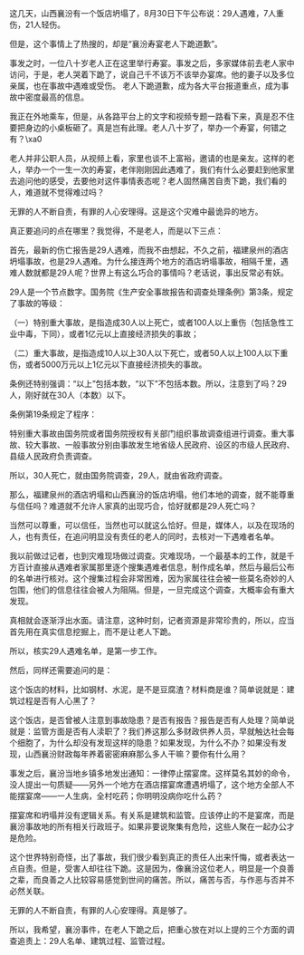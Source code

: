 这几天，山西襄汾有一个饭店坍塌了，8月30日下午公布说：29人遇难，7人重伤，21人轻伤。

但是，这个事情上了热搜的，却是“襄汾寿宴老人下跪道歉”。

事发之时，一位八十岁老人正在这里举行寿宴。事发之后，多家媒体前去老人家中访问，于是，老人哭着下跪了，说自己千不该万不该举办宴席。他的妻子以及多位亲属，也在事故中遇难或受伤。 老人下跪道歉，成为各大平台报道重点，成为事故中密度最高的信息。

我正在外地乘车，但是，从各路平台上的文字和视频专题一路看下来，真是忍不住要把身边的小桌板砸了。真是岂有此理。老人八十岁了，举办一个寿宴，何错之有？\xa0

老人并非公职人员，从视频上看，家里也谈不上富裕，邀请的也是亲友。这样的老人，举办一个一生一次的寿宴，老伴刚刚因此遇难了，我们有什么必要赶到他家里去追问他的感受，去要他对这件事情表态呢？老人固然痛苦自责下跪，我们看的人，难道就不觉得难过吗？

无罪的人不断自责，有罪的人心安理得。这是这个灾难中最诡异的地方。

真正要追问的点在哪里？我觉得，不是老人，而是以下三点：

首先，最新的伤亡报告是29人遇难，而我不由想起，不久之前，福建泉州的酒店坍塌事故，也是29人遇难。为什么接连两个地方的酒店坍塌事故，相隔千里，遇难人数就都是29人呢？世界上有这么巧合的事情吗？老话说，事出反常必有妖。

29人是一个节点数字。国务院《生产安全事故报告和调查处理条例》第3条，规定了事故的等级：

（一）特别重大事故，是指造成30人以上死亡，或者100人以上重伤（包括急性工业中毒，下同），或者1亿元以上直接经济损失的事故；

（二）重大事故，是指造成10人以上30人以下死亡，或者50人以上100人以下重伤，或者5000万元以上1亿元以下直接经济损失的事故。

条例还特别强调：“以上”包括本数，“以下”不包括本数。所以，注意到了吗？29人，刚好就在30人（本数）以下。

条例第19条规定了程序：

特别重大事故由国务院或者国务院授权有关部门组织事故调查组进行调查。重大事故、较大事故、一般事故分别由事故发生地省级人民政府、设区的市级人民政府、县级人民政府负责调查。

所以，30人死亡，就由国务院调查，29人，就由省政府调查。

那么，福建泉州的酒店坍塌和山西襄汾的饭店坍塌，他们本地的调查，就不能尊重与信任吗？难道就不允许人家真的出现巧合，恰好就都是29人死亡吗？

当然可以尊重，可以信任，当然也可以就这么恰好。但是，媒体人，以及在现场的人，也有责任，在追问明显没有责任的老人的同时，去核对一下遇难者名单。

我以前做过记者，也到灾难现场做过调查。灾难现场，一个最基本的工作，就是千方百计直接从遇难者家属那里逐个搜集遇难者信息，制作成名单，然后与最后公布的名单进行核对。这个搜集过程会非常困难，因为家属往往会被一些莫名奇妙的人包围，他们的信息往往会被人为阻隔。但是，一旦完成这个调查，大概率会有重大发现。

真相就会逐渐浮出水面。请注意，这种时刻，记者资源是非常珍贵的，所以，应当首先用在真实信息挖掘上，而不是让老人下跪。

所以，核实29人遇难名单，是第一步工作。

然后，同样还需要追问的是：

这个饭店的材料，比如钢材、水泥，是不是豆腐渣？材料商是谁？简单说就是：建筑过程是否有人心黑了？

这个饭店，是否曾被人注意到事故隐患？是否有报告？报告是否有人处理？简单说就是：监管方面是否有人渎职了？我们养这那么多财政供养人员，早就触达社会每个细胞了，为什么却没有发现这样的隐患？如果发现，为什么不办？如果没有发现，山西襄汾财政每年养着密密麻麻那么多人干嘛？要你有什么用？

事发之后，襄汾当地乡镇多地发出通知：一律停止摆宴席。这样莫名其妙的命令，没人提出一句质疑——另外一个地方在酒店摆宴席遭遇坍塌了，这个地方全部人不能摆宴席——一人生病，全村吃药；你明明没病你吃什么药？

摆宴席和坍塌并没有逻辑关系。有关系是建筑和监管。应该停止的不是宴席，而是襄汾事故地的所有相关行政班子。如果非要说聚集有危险，这些人聚在一起办公才是危险。

这个世界特别奇怪，出了事故，我们很少看到真正的责任人出来忏悔，或者表达一点自责。但是，受害人却往往下跪。这是因为，像襄汾这位老人，明显是一个良善之辈，而良善之人比较容易感觉到世间的痛苦。所以，痛苦与否，与作恶与否并不必然关联。

无罪的人不断自责，有罪的人心安理得。真是够了。

所以，我希望，襄汾事件，在老人下跪之后，把重心放在对以上提的三个方面的调查追责上：29人名单、建筑过程、监管过程。


